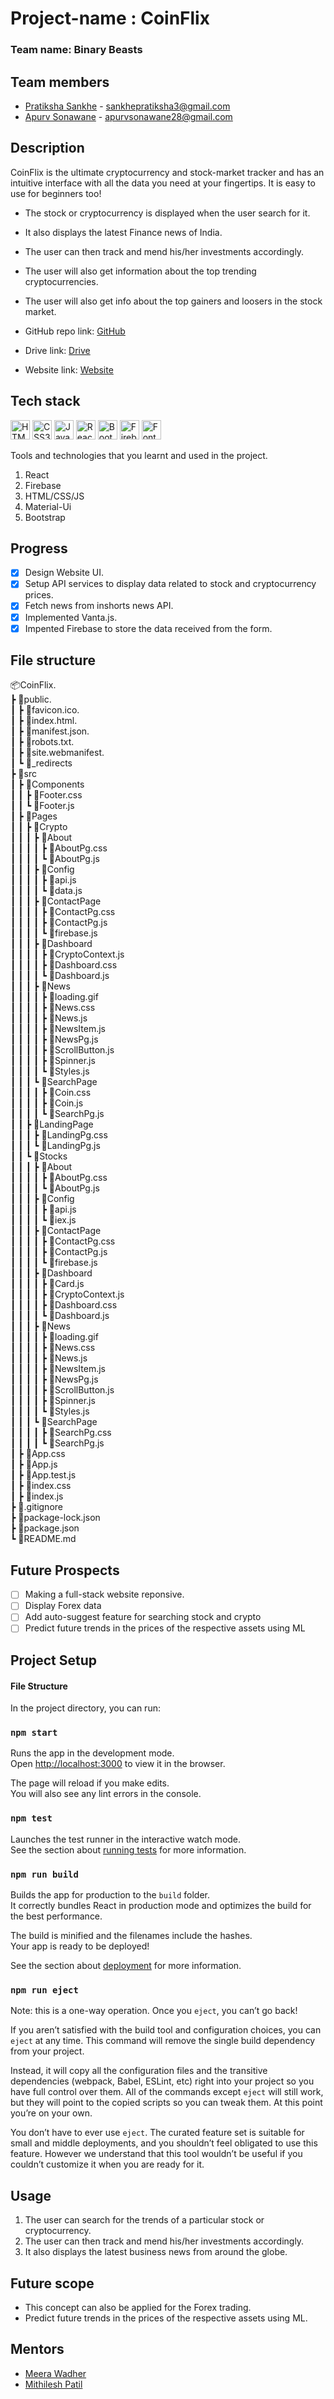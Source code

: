 # Project-name : CoinFlix

### Team name: Binary Beasts

## Team members

* [Pratiksha Sankhe](https://github.com/psankhe28) - sankhepratiksha3@gmail.com
* [Apurv Sonawane](https://github.com/Apurv428) - apurvsonawane28@gmail.com


## Description

CoinFlix is the ultimate cryptocurrency and stock-market tracker and has an intuitive interface with all the data you need at your fingertips. It is easy to use for beginners too!

* The stock or cryptocurrency is displayed when the user search for it.
* It also displays the latest Finance news of India.
* The user can then track and mend his/her investments accordingly.
* The user will also get information about the top trending cryptocurrencies.
* The user will also get info about the top gainers and loosers in the stock market.


* GitHub repo link: [GitHub](https://github.com/Apurv428/CoinFlix)
* Drive link: [Drive](https://drive.google.com/drive/folders/1v1VVJW-2SXQJYHhatBgd1d-K5_nduqeS?usp=sharing)
* Website link: [Website](https://coinflix.vercel.app/)

## Tech stack

<a href="https://www.w3.org/TR/html5/" title="HTML5"><img src="https://github.com/get-icon/geticon/raw/master/icons/html-5.svg" alt="HTML5" width="31px" height="31px"></a>
<a href="https://www.w3.org/TR/CSS/" title="CSS3"><img src="https://github.com/get-icon/geticon/raw/master/icons/css-3.svg" alt="CSS3" width="31px" height="31px"></a>
<a href="https://developer.mozilla.org/en-US/docs/Web/JavaScript" title="JavaScript"><img src="https://github.com/get-icon/geticon/raw/master/icons/javascript.svg" alt="JavaScript" width="31px" height="31px"></a>
<a href="https://reactjs.org/" title="React"><img src="https://github.com/get-icon/geticon/raw/master/icons/react.svg" alt="React" width="31px" height="31px"></a>
<a href="https://getbootstrap.com/" title="Bootstrap"><img src="https://github.com/get-icon/geticon/blob/master/icons/bootstrap.svg" alt="Bootstrap" width="31px" height="31px"></a>
<a href="https://firebase.google.com/" title="Firebase"><img src="https://github.com/get-icon/geticon/blob/master/icons/firebase.svg" alt="Firebase" width="31px" height="31px"></a>
<a href="Fontawesome" title="Firebase"><img src="https://github.com/get-icon/geticon/blob/master/icons/font-awesome.svg" alt="Fontawesome" width="31px" height="31px"></a>


Tools and technologies that you learnt and used in the project.

1. React
2. Firebase
3. HTML/CSS/JS
4. Material-Ui
5. Bootstrap


## Progress

- [x] Design Website UI.
- [x] Setup API services to display data related to stock and cryptocurrency prices.
- [x] Fetch news from inshorts news API.
- [x] Implemented Vanta.js.
- [x] Impented Firebase to store the data received from the form.

## File structure
📦CoinFlix.  
┣ 📂public.  
┃ ┣ 📜favicon.ico.  
┃ ┣ 📜index.html.  
┃ ┣ 📜manifest.json.  
┃ ┣ 📜robots.txt.  
 ┃ ┣ 📜site.webmanifest.  
 ┃ ┗ 📜_redirects  
 ┣ 📂src  
 ┃ ┣ 📂Components  
 ┃ ┃ ┣ 📜Footer.css  
 ┃ ┃ ┗ 📜Footer.js  
 ┃ ┣ 📂Pages  
 ┃ ┃ ┣ 📂Crypto  
 ┃ ┃ ┃ ┣ 📂About  
 ┃ ┃ ┃ ┃ ┣ 📜AboutPg.css  
 ┃ ┃ ┃ ┃ ┗ 📜AboutPg.js  
 ┃ ┃ ┃ ┣ 📂Config  
 ┃ ┃ ┃ ┃ ┣ 📜api.js  
 ┃ ┃ ┃ ┃ ┗ 📜data.js  
 ┃ ┃ ┃ ┣ 📂ContactPage  
 ┃ ┃ ┃ ┃ ┣ 📜ContactPg.css  
 ┃ ┃ ┃ ┃ ┣ 📜ContactPg.js  
 ┃ ┃ ┃ ┃ ┗ 📜firebase.js  
 ┃ ┃ ┃ ┣ 📂Dashboard  
 ┃ ┃ ┃ ┃ ┣ 📜CryptoContext.js  
 ┃ ┃ ┃ ┃ ┣ 📜Dashboard.css  
 ┃ ┃ ┃ ┃ ┗ 📜Dashboard.js  
 ┃ ┃ ┃ ┣ 📂News  
 ┃ ┃ ┃ ┃ ┣ 📜loading.gif  
 ┃ ┃ ┃ ┃ ┣ 📜News.css  
 ┃ ┃ ┃ ┃ ┣ 📜News.js  
 ┃ ┃ ┃ ┃ ┣ 📜NewsItem.js  
 ┃ ┃ ┃ ┃ ┣ 📜NewsPg.js  
 ┃ ┃ ┃ ┃ ┣ 📜ScrollButton.js  
 ┃ ┃ ┃ ┃ ┣ 📜Spinner.js  
 ┃ ┃ ┃ ┃ ┗ 📜Styles.js  
 ┃ ┃ ┃ ┗ 📂SearchPage  
 ┃ ┃ ┃ ┃ ┣ 📜Coin.css  
 ┃ ┃ ┃ ┃ ┣ 📜Coin.js  
 ┃ ┃ ┃ ┃ ┗ 📜SearchPg.js  
 ┃ ┃ ┣ 📂LandingPage  
 ┃ ┃ ┃ ┣ 📜LandingPg.css  
 ┃ ┃ ┃ ┗ 📜LandingPg.js  
 ┃ ┃ ┗ 📂Stocks  
 ┃ ┃ ┃ ┣ 📂About  
 ┃ ┃ ┃ ┃ ┣ 📜AboutPg.css  
 ┃ ┃ ┃ ┃ ┗ 📜AboutPg.js  
 ┃ ┃ ┃ ┣ 📂Config  
 ┃ ┃ ┃ ┃ ┣ 📜api.js  
 ┃ ┃ ┃ ┃ ┗ 📜iex.js  
 ┃ ┃ ┃ ┣ 📂ContactPage  
 ┃ ┃ ┃ ┃ ┣ 📜ContactPg.css  
 ┃ ┃ ┃ ┃ ┣ 📜ContactPg.js  
 ┃ ┃ ┃ ┃ ┗ 📜firebase.js  
 ┃ ┃ ┃ ┣ 📂Dashboard  
 ┃ ┃ ┃ ┃ ┣ 📜Card.js  
 ┃ ┃ ┃ ┃ ┣ 📜CryptoContext.js  
 ┃ ┃ ┃ ┃ ┣ 📜Dashboard.css  
 ┃ ┃ ┃ ┃ ┗ 📜Dashboard.js  
 ┃ ┃ ┃ ┣ 📂News  
 ┃ ┃ ┃ ┃ ┣ 📜loading.gif  
 ┃ ┃ ┃ ┃ ┣ 📜News.css  
 ┃ ┃ ┃ ┃ ┣ 📜News.js  
 ┃ ┃ ┃ ┃ ┣ 📜NewsItem.js  
 ┃ ┃ ┃ ┃ ┣ 📜NewsPg.js  
 ┃ ┃ ┃ ┃ ┣ 📜ScrollButton.js  
 ┃ ┃ ┃ ┃ ┣ 📜Spinner.js  
 ┃ ┃ ┃ ┃ ┗ 📜Styles.js  
 ┃ ┃ ┃ ┗ 📂SearchPage  
 ┃ ┃ ┃ ┃ ┣ 📜SearchPg.css  
 ┃ ┃ ┃ ┃ ┗ 📜SearchPg.js  
 ┃ ┣ 📜App.css  
 ┃ ┣ 📜App.js  
 ┃ ┣ 📜App.test.js  
 ┃ ┣ 📜index.css  
 ┃ ┣ 📜index.js  
 ┣ 📜.gitignore  
 ┣ 📜package-lock.json  
 ┣ 📜package.json  
 ┗ 📜README.md  
 
## Future Prospects
- [ ] Making a full-stack website reponsive.
- [ ] Display Forex data
- [ ] Add auto-suggest feature for searching stock and crypto
- [ ] Predict future trends in the prices of the respective assets using ML

## Project Setup
#### File Structure

In the project directory, you can run:

### `npm start`

Runs the app in the development mode.\
Open [http://localhost:3000](http://localhost:3000) to view it in the browser.

The page will reload if you make edits.\
You will also see any lint errors in the console.

### `npm test`

Launches the test runner in the interactive watch mode.\
See the section about [running tests](https://facebook.github.io/create-react-app/docs/running-tests) for more information.

### `npm run build`

Builds the app for production to the `build` folder.\
It correctly bundles React in production mode and optimizes the build for the best performance.

The build is minified and the filenames include the hashes.\
Your app is ready to be deployed!

See the section about [deployment](https://facebook.github.io/create-react-app/docs/deployment) for more information.

### `npm run eject`

Note: this is a one-way operation. Once you `eject`, you can’t go back!

If you aren’t satisfied with the build tool and configuration choices, you can `eject` at any time. This command will remove the single build dependency from your project.

Instead, it will copy all the configuration files and the transitive dependencies (webpack, Babel, ESLint, etc) right into your project so you have full control over them. All of the commands except `eject` will still work, but they will point to the copied scripts so you can tweak them. At this point you’re on your own.

You don’t have to ever use `eject`. The curated feature set is suitable for small and middle deployments, and you shouldn’t feel obligated to use this feature. However we understand that this tool wouldn’t be useful if you couldn’t customize it when you are ready for it.

## Usage

1. The user can search for the trends of a particular stock or cryptocurrency.
2. The user can then track and mend his/her investments accordingly.
3. It also displays the latest business news from around the globe.

## Future scope

* This concept can also be applied for the Forex trading.
* Predict future trends in the prices of the respective assets using ML.


## Mentors

* [Meera Wadher](https://github.com/Meera-W)
* [Mithilesh Patil](https://github.com/01mithilesh01)
